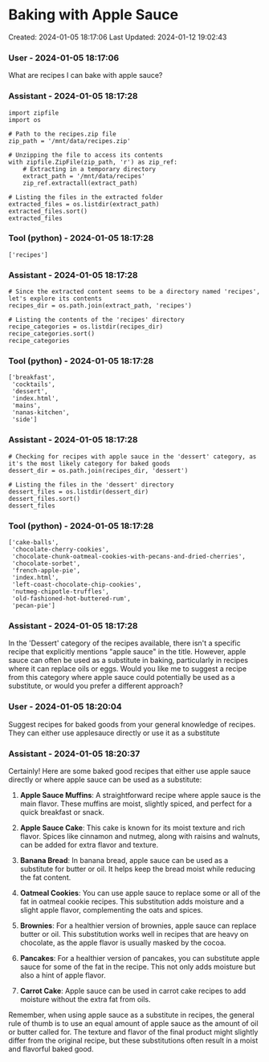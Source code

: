# Baking with Apple Sauce

Created: 2024-01-05 18:17:06
Last Updated: 2024-01-12 19:02:43

### User - 2024-01-05 18:17:06

What are recipes I can bake with apple sauce?

### Assistant - 2024-01-05 18:17:28

```unknown
import zipfile
import os

# Path to the recipes.zip file
zip_path = '/mnt/data/recipes.zip'

# Unzipping the file to access its contents
with zipfile.ZipFile(zip_path, 'r') as zip_ref:
    # Extracting in a temporary directory
    extract_path = '/mnt/data/recipes'
    zip_ref.extractall(extract_path)

# Listing the files in the extracted folder
extracted_files = os.listdir(extract_path)
extracted_files.sort()
extracted_files
```

### Tool (python) - 2024-01-05 18:17:28

```
['recipes']
```

### Assistant - 2024-01-05 18:17:28

```unknown
# Since the extracted content seems to be a directory named 'recipes', let's explore its contents
recipes_dir = os.path.join(extract_path, 'recipes')

# Listing the contents of the 'recipes' directory
recipe_categories = os.listdir(recipes_dir)
recipe_categories.sort()
recipe_categories
```

### Tool (python) - 2024-01-05 18:17:28

```
['breakfast',
 'cocktails',
 'dessert',
 'index.html',
 'mains',
 'nanas-kitchen',
 'side']
```

### Assistant - 2024-01-05 18:17:28

```unknown
# Checking for recipes with apple sauce in the 'dessert' category, as it's the most likely category for baked goods
dessert_dir = os.path.join(recipes_dir, 'dessert')

# Listing the files in the 'dessert' directory
dessert_files = os.listdir(dessert_dir)
dessert_files.sort()
dessert_files
```

### Tool (python) - 2024-01-05 18:17:28

```
['cake-balls',
 'chocolate-cherry-cookies',
 'chocolate-chunk-oatmeal-cookies-with-pecans-and-dried-cherries',
 'chocolate-sorbet',
 'french-apple-pie',
 'index.html',
 'left-coast-chocolate-chip-cookies',
 'nutmeg-chipotle-truffles',
 'old-fashioned-hot-buttered-rum',
 'pecan-pie']
```

### Assistant - 2024-01-05 18:17:28

In the 'Dessert' category of the recipes available, there isn't a specific recipe that explicitly mentions "apple sauce" in the title. However, apple sauce can often be used as a substitute in baking, particularly in recipes where it can replace oils or eggs. Would you like me to suggest a recipe from this category where apple sauce could potentially be used as a substitute, or would you prefer a different approach?

### User - 2024-01-05 18:20:04

Suggest recipes for baked goods from your general knowledge of recipes. They can either use applesauce directly or use it as a substitute

### Assistant - 2024-01-05 18:20:37

Certainly! Here are some baked good recipes that either use apple sauce directly or where apple sauce can be used as a substitute:

1. **Apple Sauce Muffins**: A straightforward recipe where apple sauce is the main flavor. These muffins are moist, slightly spiced, and perfect for a quick breakfast or snack.

2. **Apple Sauce Cake**: This cake is known for its moist texture and rich flavor. Spices like cinnamon and nutmeg, along with raisins and walnuts, can be added for extra flavor and texture.

3. **Banana Bread**: In banana bread, apple sauce can be used as a substitute for butter or oil. It helps keep the bread moist while reducing the fat content.

4. **Oatmeal Cookies**: You can use apple sauce to replace some or all of the fat in oatmeal cookie recipes. This substitution adds moisture and a slight apple flavor, complementing the oats and spices.

5. **Brownies**: For a healthier version of brownies, apple sauce can replace butter or oil. This substitution works well in recipes that are heavy on chocolate, as the apple flavor is usually masked by the cocoa.

6. **Pancakes**: For a healthier version of pancakes, you can substitute apple sauce for some of the fat in the recipe. This not only adds moisture but also a hint of apple flavor.

7. **Carrot Cake**: Apple sauce can be used in carrot cake recipes to add moisture without the extra fat from oils.

Remember, when using apple sauce as a substitute in recipes, the general rule of thumb is to use an equal amount of apple sauce as the amount of oil or butter called for. The texture and flavor of the final product might slightly differ from the original recipe, but these substitutions often result in a moist and flavorful baked good.

